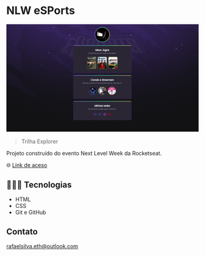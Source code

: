 # NLW eSPorts

![Preview](./.github/Preview.png)


> Trilha Explorer

Projeto construído do evento 
Next Level Week da Rocketseat.

🌐 [Link de aceso](https://rafaelsilvaeth.github.io/NLW-Rocketseat/)

## 👨🏻‍💻 Tecnologias 

- HTML
- CSS
- Git e GitHub

## Contato

rafaelsilva.eth@outlook.com